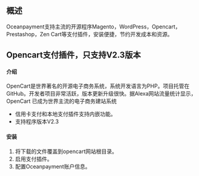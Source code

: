 <h2>概述</h4>
Oceanpayment支持主流的开源程序Magento，WordPress，Opencart，Prestashop，Zen Cart等支付插件，安装便捷，节约开发成本和资源。

<h2>Opencart支付插件，只支持V2.3版本</h2>
<h4>介绍</h4>
OpenCart是世界著名的开源电子商务系统，系统开发语言为PHP。项目托管在GitHub。开发者项目非常活跃，版本更新升级很快。据Alexa网站流量统计显示，OpenCart 已成为世界主流的电子商务建站系统

<ul>
  <li>信用卡支付和本地支付插件支持内嵌功能。</li>
  <li>支持程序版本V2.3</li>
</ul>
<h4>安装</h4>
<ol>
    <li>将下载的文件覆盖到opencart网站根目录。</li>
    <li>启用支付插件。</li>
    <li>配置Oceanpayment账户信息。</li>
</ol>
